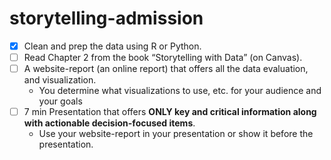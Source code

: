 # storytelling-admission


- [x] Clean and prep the data using R or Python.
- [ ] Read Chapter 2 from the book “Storytelling with Data” (on Canvas).
- [ ] A website-report (an online report) that offers all the data evaluation, and visualization.
  - You determine what visualizations to use, etc. for your audience and your goals
- [ ] 7 min Presentation that offers **ONLY key and critical information along with actionable decision-focused items**.
  - Use your website-report in your presentation or show it before the presentation.
